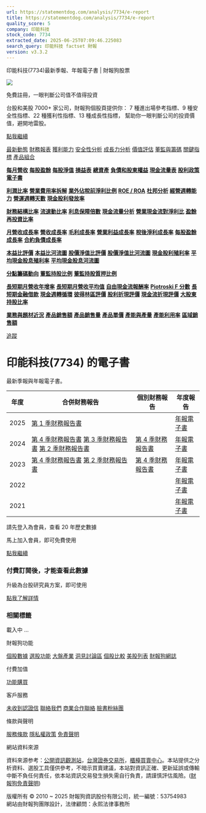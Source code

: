 ```yaml
---
url: https://statementdog.com/analysis/7734/e-report
title: https://statementdog.com/analysis/7734/e-report
quality_score: 5
company: 印能科技
stock_code: 7734
extracted_date: 2025-06-25T07:09:46.225083
search_query: 印能科技 factset 財報
version: v3.3.2
---
```


印能科技(7734)最新季報、年報電子書 | 財報狗股票















![](https://www.facebook.com/tr?id=1265443774131605&ev=PageView&noscript=1)













































































免費註冊，一眼判斷公司值不值得投資

台股和美股 7000+ 家公司，財報狗個股頁提供你：
7 種進出場參考指標、9 種安全性指標、22 種獲利性指標、13 種成長性指標，
幫助你一眼判斷公司的投資價值，避開地雷股。

[點我繼續](/users/sign_up)

[最新動態](/analysis/7734)
[財務報表](/analysis/7734/monthly-revenue)
[獲利能力](/analysis/7734/profit-margin)
[安全性分析](/analysis/7734/financial-structure-ratio)
[成長力分析](/analysis/7734/monthly-revenue-growth-rate)
[價值評估](/analysis/7734/pe)
[董監與籌碼](/analysis/7734/broker-trading)
[關鍵指標](/analysis/7734/long-term-and-short-term-monthly-revenue-yoy)
[產品組合](/analysis/7734/ai-search)

[**每月營收**](/analysis/7734/monthly-revenue)
[**每股盈餘**](/analysis/7734/eps)
[**每股淨值**](/analysis/7734/nav)
[**損益表**](/analysis/7734/income-statement)
[**總資產**](/analysis/7734/assets)
[**負債和股東權益**](/analysis/7734/liabilities-and-equity)
[**現金流量表**](/analysis/7734/cash-flow-statement)
[**股利政策**](/analysis/7734/dividend-policy)
[**電子書**](/analysis/7734/e-report)

[**利潤比率**](/analysis/7734/profit-margin)
[**營業費用率拆解**](/analysis/7734/operating-expense-ratio)
[**業外佔稅前淨利比例**](/analysis/7734/non-operating-income-to-profit-before-tax)
[**ROE / ROA**](/analysis/7734/roe-roa)
[**杜邦分析**](/analysis/7734/du-pont-analysis)
[**經營週轉能力**](/analysis/7734/turnover-ratio)
[**營運週轉天數**](/analysis/7734/turnover-days)
[**現金股利發放率**](/analysis/7734/dividend-payout-ratio)

[**財務結構比率**](/analysis/7734/financial-structure-ratio)
[**流速動比率**](/analysis/7734/current-ratio-and-quick-ratio)
[**利息保障倍數**](/analysis/7734/interest-coverage-ratio)
[**現金流量分析**](/analysis/7734/cash-flow-analysis)
[**營業現金流對淨利比**](/analysis/7734/operating-cash-flow-to-net-income-ratio)
[**盈餘再投資比率**](/analysis/7734/reinvestment-rate)

[**月營收成長率**](/analysis/7734/monthly-revenue-growth-rate)
[**營收成長率**](/analysis/7734/revenue-growth-rate)
[**毛利成長率**](/analysis/7734/gross-profit-growth-rate)
[**營業利益成長率**](/analysis/7734/operating-income-growth-rate)
[**稅後淨利成長率**](/analysis/7734/net-income-growth-rate)
[**每股盈餘成長率**](/analysis/7734/eps-growth-rate)
[**合約負債成長率**](/analysis/7734/current-contract-liabilities-growth-rate)

[**本益比評價**](/analysis/7734/pe)
[**本益比河流圖**](/analysis/7734/pe-band)
[**股價淨值比評價**](/analysis/7734/pb)
[**股價淨值比河流圖**](/analysis/7734/pb-band)
[**現金股利殖利率**](/analysis/7734/dividend-yield)
[**平均現金股息殖利率**](/analysis/7734/average-dividend-yield)
[**平均現金股息河流圖**](/analysis/7734/average-dividend-yield-band)

[**分點籌碼動向**](/analysis/7734/broker-trading)
[**董監持股比例**](/analysis/7734/board-members-and-supervisors-shares-to-shares-outstanding-ratio)
[**董監持股質押比例**](/analysis/7734/pledging-ratio-of-board-members-and-supervisors)

[**長短期月營收年增率**](/analysis/7734/long-term-and-short-term-monthly-revenue-yoy)
[**長短期月營收平均值**](/analysis/7734/average-long-term-and-short-term-monthly-revenue)
[**自由現金流報酬率**](/analysis/7734/croic)
[**Piotroski F 分數**](/analysis/7734/piotroski-f-score)
[**長短期金融借款**](/analysis/7734/financial-borrowing)
[**現金週轉循環**](/analysis/7734/cash-conversion-cycle)
[**彼得林區評價**](/analysis/7734/peter-lynch-valuation)
[**股利折現評價**](/analysis/7734/dividend-discount-valuation)
[**現金流折現評價**](/analysis/7734/dcf-valuation)
[**大股東持股比率**](/analysis/7734/majority-shareholders-share-ratio)

[**業務與題材近況**](/analysis/7734/ai-search)
[**產品銷售額**](/analysis/7734/product-sales-figure)
[**產品銷售量**](/analysis/7734/product-sales-volume)
[**產品單價**](/analysis/7734/product-unit-price)
[**產能與產量**](/analysis/7734/production-capacity)
[**產能利用率**](/analysis/7734/production-capacity-utilization)
[**區域銷售額**](/analysis/7734/product-regional-sales)

[追蹤](/users/sign_up)

# 印能科技(7734) 的電子書

最新季報與年報電子書。

| 年度 | 合併財務報告 | 個別財務報告 | 年度報告 |
| --- | --- | --- | --- |
| 2025 | [第 1 季財務報告書](https://doc.twse.com.tw/server-java/t57sb01?co_id=7734&colorchg=1&kind=A&step=9&filename=202501_7734_AI1.pdf) |  | [年報電子書](/analysis) |
| 2024 | [第 4 季財務報告書](https://doc.twse.com.tw/server-java/t57sb01?co_id=7734&colorchg=1&kind=A&step=9&filename=202404_7734_AI1.pdf)  [第 3 季財務報告書](https://doc.twse.com.tw/server-java/t57sb01?co_id=7734&colorchg=1&kind=A&step=9&filename=202403_7734_AI1.pdf)  [第 2 季財務報告書](https://doc.twse.com.tw/server-java/t57sb01?co_id=7734&colorchg=1&kind=A&step=9&filename=202402_7734_AI1.pdf) | [第 4 季財務報告書](https://doc.twse.com.tw/server-java/t57sb01?co_id=7734&colorchg=1&kind=A&step=9&filename=202404_7734_AI3.pdf) | [年報電子書](https://doc.twse.com.tw/server-java/t57sb01?co_id=7734&colorchg=1&kind=F&step=9&filename=2024_7734_20250625F04.pdf) |
| 2023 | [第 4 季財務報告書](https://doc.twse.com.tw/server-java/t57sb01?co_id=7734&colorchg=1&kind=A&step=9&filename=202304_7734_AI1.pdf)  [第 2 季財務報告書](https://doc.twse.com.tw/server-java/t57sb01?co_id=7734&colorchg=1&kind=A&step=9&filename=202302_7734_AI1.pdf) | [第 4 季財務報告書](https://doc.twse.com.tw/server-java/t57sb01?co_id=7734&colorchg=1&kind=A&step=9&filename=202304_7734_AI3.pdf) | [年報電子書](https://doc.twse.com.tw/server-java/t57sb01?co_id=7734&colorchg=1&kind=F&step=9&filename=2023_7734_20240607F04.pdf) |
| 2022 |  |  | [年報電子書](/analysis) |
| 2021 |  |  | [年報電子書](/analysis) |

請先登入為會員，查看 20 年歷史數據

馬上加入會員，即可免費使用

[點我繼續](/users/sign_up)

### 付費訂閱後，才能查看此數據

升級為台股研究員方案，即可使用

[點我了解詳情](/pricing)

### 相關標籤

載入中 ...





財報狗功能

[個股數據](/analysis)
[選股功能](/screeners)
[大盤產業](/taiex)
[洞見討論區](/insight)
[個股比較](/compare/tpe)
[美股列表](/us-stock-list)
[財報狗網誌](/blog/)

付費加值

[功能購買](/pricing)

客戶服務

[未收到認證信](/users/recv_auth_fail)
[聯絡我們](/contact)
[商業合作聯絡](/contact)
[臉書粉絲團](//www.facebook.com/statementdog)

條款與聲明

[服務條款](/law/tos)
[隱私權政策](/law/privacy)
[免責聲明](/law/disclaimer)

網站資料來源

資料來源参考：[公開資訊觀測站](http://mops.twse.com.tw/mops/web/index)，[台灣證券交易所](http://www.tse.com.tw/)，[櫃檯買賣中心](http://www.otc.org.tw/)。本站提供之分析資料、選股工具僅供參考，不暗示買賣建議，本站對資訊正確、更新延誤或傳輸中斷不負任何責任，依本站資訊交易發生損失需自行負責，請謹慎評估風險。([財報狗免責聲明](/law/disclaimer))

版權所有 © 2010 ~ 2025 財報狗資訊股份有限公司，統一編號：53754983  
網站由財報狗團隊設計，法律顧問：永熙法律事務所